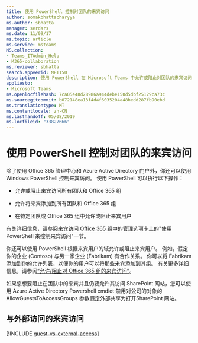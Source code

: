 ```yaml
---
title: 使用 PowerShell 控制对团队的来宾访问
author: somakbhattacharyya
ms.author: sbhatta
manager: serdars
ms.date: 11/09/17
ms.topic: article
ms.service: msteams
MS.collection:
- Teams_ITAdmin_Help
- M365-collaboration
ms.reviewer: sbhatta
search.appverid: MET150
description: 使用 PowerShell 在 Microsoft Teams 中允许或阻止对团队的来宾访问
appliesto:
- Microsoft Teams
ms.openlocfilehash: 7ca05e48d28986a944debe150d5dbf25129ca73c
ms.sourcegitcommit: b072148ea13f4d4f6035204a48bedd287fb90ebd
ms.translationtype: MT
ms.contentlocale: zh-CN
ms.lasthandoff: 05/08/2019
ms.locfileid: "33827666"
---
```

<a name="use-powershell-to-control-guest-access-to-a-team"></a>使用 PowerShell 控制对团队的来宾访问
================================================

除了使用 Office 365 管理中心和 Azure Active Directory 门户外，你还可以使用 Windows PowerShell 控制来宾访问。 使用 PowerShell 可以执行以下操作：
  
- 允许或阻止来宾访问所有团队和 Office 365 组
    
- 允许将来宾添加到所有团队和 Office 365 组
      
- 在特定团队或 Office 365 组中允许或阻止来宾用户
    
有关详细信息，请参阅[来宾访问 Office 365 组中](https://support.office.com/article/Use-PowerShell-to-control-guest-access-bfc7a840-868f-4fd6-a390-f347bf51aff6#bkmk_usepowershell)的管理选项卡上的"使用 PowerShell 来控制来宾访问"一节。
  
你还可以使用 PowerShell 根据来宾用户的域允许或阻止来宾用户。 例如，假定你的企业 (Contoso) 与另一家企业 (Fabrikam) 有合作关系。 你可以将 Fabrikam 添加到你的允许列表，以便你的用户可以将那些来宾添加到其组。 有关更多详细信息，请参阅[“允许/阻止对 Office 365 组的来宾访问”](https://go.microsoft.com/fwlink/?linkid=854001)。
  
如果您想要阻止在团队中的来宾并且仍要允许其访问 SharePoint 网站，您可以使用 Azure Active Directory Powershell cmdlet 禁用对公司的对象的 AllowGuestsToAccessGroups 参数假定外部共享为打开SharePoint 网站。   

## <a name="guest-access-vs-external-access"></a>与外部访问的来宾访问

[!INCLUDE [guest-vs-external-access](includes/guest-vs-external-access.md)]
